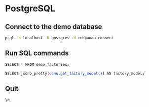 # PostgreSQL

## Connect to the demo database

```bash
psql -h localhost -U postgres -d redpanda_connect
```

## Run SQL commands

```bash
SELECT * FROM demo.factories;
```

```bash
SELECT jsonb_pretty(demo.get_factory_model()) AS factory_model;
```

## Quit

```bash
\q
```
